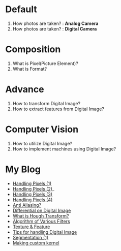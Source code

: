 # Default
1. How photos are taken? : **Analog Camera**
2. How photos are taken? : **Digital Camera**
   
# Composition
1. What is Pixel(Picture Element)?
2. What is Format?

# Advance
1. How to transform Digital Image?
2. How to extract features from Digital Image?

# Computer Vision
1. How to utilize Digital Image?
2. How to implement machines using Digital Image?

# My Blog
- [Handling Pixels (1)](https://blog.naver.com/zetmond/223598926416)
- [Handling Pixels (2)](https://blog.naver.com/zetmond/223602426835)_
- [Handling Pixels (3)](https://blog.naver.com/zetmond/223605749072)
- [Handling Pixels (4)](https://blog.naver.com/zetmond/223612855555)
- [Anti Aliasing?](https://blog.naver.com/zetmond/223651124004)
- [Differential on Digital Image](https://blog.naver.com/zetmond/223618886405)
- [What is Hough Transform?](https://blog.naver.com/zetmond/223614088188)
- [Algorithm of Various Filters](https://blog.naver.com/zetmond/223632203262)
- [Texture & Feature](https://blog.naver.com/zetmond/223640320193)
- [Tips for handling Digital Image](https://blog.naver.com/zetmond/223638927209)
- [Segmentation (1)](https://blog.naver.com/zetmond/223653335467)
- [Making custom kernel](https://blog.naver.com/zetmond/223654380974)
